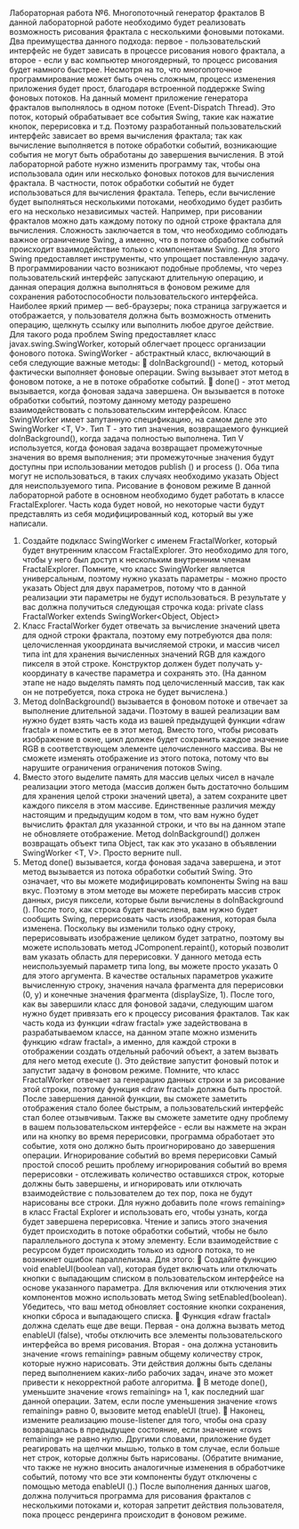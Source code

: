 Лабораторная работа №6. Многопоточный генератор фракталов
В данной лабораторной работе необходимо будет реализовать
возможность рисования фрактала с несколькими фоновыми потоками. Два
преимущества данного подхода: первое - пользовательский интерфейс не будет
зависать в процессе рисования нового фрактала, а второе - если у вас
компьютер многоядерный, то процесс рисования будет намного быстрее.
Несмотря на то, что многопоточное программирование может быть очень
сложным, процесс изменения приложения будет прост, благодаря встроенной
поддержке Swing фоновых потоков.
На данный момент приложение генератора фракталов выполнялось в
одном потоке (Event-Dispatch Thread). Это поток, который обрабатывает все
события Swing, такие как нажатие кнопок, перерисовка и т.д. Поэтому
разработанный пользовательский интерфейс зависает во время вычисления
фрактала; так как вычисление выполняется в потоке обработки событий,
возникающие события не могут быть обработаны до завершения вычисления.
В этой лабораторной работе нужно изменить программу так, чтобы она
использовала один или несколько фоновых потоков для вычисления фрактала.
В частности, поток обработки событий не будет использоваться для
вычисления фрактала. Теперь, если вычисление будет выполняться
несколькими потоками, необходимо будет разбить его на несколько
независимых частей. Например, при рисовании фракталов можно дать каждому
потоку по одной строке фрактала для вычисления. Сложность заключается в
том, что необходимо соблюдать важное ограничение Swing, а именно, что в
потоке обработке событий происходит взаимодействие только с компонентами
Swing. Для этого Swing предоставляет инструменты, что упрощает
поставленную задачу.
В программировании часто возникают подобные проблемы, что через
пользовательский интерфейс запускают длительную операцию, и данная
операция должна выполняться в фоновом режиме для сохранения 
работоспособности пользовательского интерфейса. Наиболее яркий пример —
веб-браузеры; пока страница загружается и отображается, у пользователя
должна быть возможность отменить операцию, щелкнуть ссылку или
выполнить любое другое действие. Для такого рода проблем Swing
предоставляет класс javax.swing.SwingWorker, который облегчает процесс
организации фонового потока. SwingWorker - абстрактный класс, включающий
в себя следующие важные методы:
 doInBackground() - метод, который фактически выполняет фоновые
операции. Swing вызывает этот метод в фоновом потоке, а не в потоке
обработке событий.
 done() - этот метод вызывается, когда фоновая задача завершена. Он
вызывается в потоке обработки событий, поэтому данному методу разрешено
взаимодействовать с пользовательским интерфейсом.
Класс SwingWorker имеет запутанную спецификацию, на самом деле это
SwingWorker <T, V>. Тип T - это тип значения, возвращаемого функцией
doInBackground(), когда задача полностью выполнена. Тип V используется,
когда фоновая задача возвращает промежуточные значения во время
выполнения; эти промежуточные значения будут доступны при использовании
методов publish () и process (). Оба типа могут не использоваться, в таких
случаях необходимо указать Object для неиспользуемого типа.
Рисование в фоновом режиме
В данной лабораторной работе в основном необходимо будет работать в
классе FractalExplorer. Часть кода будет новой, но некоторые части будут
представлять из себя модифицированный код, который вы уже написали.
1) Создайте подкласс SwingWorker с именем FractalWorker, который
будет внутренним классом FractalExplorer. Это необходимо для того, чтобы у
него был доступ к нескольким внутренним членам FractalExplorer. Помните,
что класс SwingWorker является универсальным, поэтому нужно указать
параметры - можно просто указать Object для двух параметров, потому что в 
данной реализации эти параметры не будут использоваться. В результате у вас
должна получиться следующая строчка кода:
private class FractalWorker extends SwingWorker<Object, Object>
2) Класс FractalWorker будет отвечать за вычисление значений цвета для
одной строки фрактала, поэтому ему потребуются два поля: целочисленная yкоордината вычисляемой строки, и массив чисел типа int для хранения
вычисленных значений RGB для каждого пикселя в этой строке. Конструктор
должен будет получать y-координату в качестве параметра и сохранять это. (На
данном этапе не надо выделять память под целочисленный массив, так как он
не потребуется, пока строка не будет вычислена.)
3) Метод doInBackground() вызывается в фоновом потоке и отвечает за
выполнение длительной задачи. Поэтому в вашей реализации вам нужно будет
взять часть кода из вашей предыдущей функции «draw fractal» и поместить ее в
этот метод. Вместо того, чтобы рисовать изображение в окне, цикл должен
будет сохранить каждое значение RGB в соответствующем элементе
целочисленного массива. Вы не сможете изменять отображение из этого
потока, потому что вы нарушите ограничения ограничения потоков Swing.
4) Вместо этого выделите память для массив целых чисел в начале
реализации этого метода (массив должен быть достаточно большим для
хранения целой строки значений цвета), а затем сохраните цвет каждого
пикселя в этом массиве. Единственные различия между настоящим и
предыдущим кодом в том, что вам нужно будет вычислить фрактал для
указанной строки, и что вы на данном этапе не обновляете отображение.
Метод doInBackground() должен возвращать объект типа Object, так как
это указано в объявлении SwingWorker <T, V>. Просто верните null.
5) Метод done() вызывается, когда фоновая задача завершена, и этот
метод вызывается из потока обработки событий Swing. Это означает, что вы
можете модифицировать компоненты Swing на ваш вкус. Поэтому в этом 
методе вы можете перебирать массив строк данных, рисуя пиксели, которые
были вычислены в doInBackground ().
После того, как строка будет вычислена, вам нужно будет сообщить
Swing, перерисовать часть изображения, которая была изменена. Поскольку вы
изменили только одну строку, перерисовывать изображение целиком будет
затратно, поэтому вы можете использовать метод JComponent.repaint(), который
позволит вам указать область для перерисовки. У данного метода есть
неиспользуемый параметр типа long, вы можете просто указать 0 для этого
аргумента. В качестве остальных параметров укажите вычисленную строку,
значения начала фрагмента для перерисовки (0, y) и конечные значения
фрагмента (displaySize, 1).
После того, как вы завершили класс для фоновой задачи, следующим
шагом нужно будет привязать его к процессу рисования фракталов. Так как
часть кода из функции «draw fractal» уже задействована в разрабатываемом
классе, на данном этапе можно изменить функцию «draw fractal», а именно, для
каждой строки в отображении создать отдельный рабочий объект, а затем
вызвать для него метод execute (). Это действие запустит фоновый поток и
запустит задачу в фоновом режиме. Помните, что класс FractalWorker отвечает
за генерацию данных строки и за рисование этой строки, поэтому функция
«draw fractal» должна быть простой.
После завершения данной функции, вы сможете заметить отображения
стало более быстрым, а пользовательский интерфейс стал более отзывчивым.
Также вы сможете заметите одну проблему в вашем пользовательском
интерфейсе - если вы нажмете на экран или на кнопку во время перерисовки,
программа обработает это событие, хотя оно должно быть проигнорировано до
завершения операции.
Игнорирование событий во время перерисовки
Самый простой способ решить проблему игнорирования событий во
время перерисовки - отслеживать количество оставшихся строк, которые 
должны быть завершены, и игнорировать или отключать взаимодействие с
пользователем до тех пор, пока не будут нарисованы все строки. Для нужно
добавить поле «rows remaining» в класс Fractal Explorer и использовать его,
чтобы узнать, когда будет завершена перерисовка. Чтение и запись этого
значения будет происходить в потоке обработки событий, чтобы не было
параллельного доступа к этому элементу. Если взаимодействие с ресурсом
будет происходить только из одного потока, то не возникнет ошибок
параллелизма. Для этого:
 Создайте функцию void enableUI(boolean val), которая будет
включать или отключать кнопки с выпадающим списком в пользовательском
интерфейсе на основе указанного параметра. Для включения или отключения
этих компонентов можно использовать метод Swing setEnabled(boolean).
Убедитесь, что ваш метод обновляет состояние кнопки сохранения, кнопки
сброса и выпадающего списка.
 Функция «draw fractal» должна сделать еще две вещи. Первая - она
должна вызвать метод enableUI (false), чтобы отключить все элементы
пользовательского интерфейса во время рисования. Вторая - она должна
установить значение «rows remaining» равным общему количеству строк,
которые нужно нарисовать. Эти действия должны быть сделаны перед
выполнением каких-либо рабочих задач, иначе это может привести к
некорректной работе алгоритма.
 В методе done(), уменьшите значение «rows remaining» на 1, как
последний шаг данной операции. Затем, если после уменьшения значение «rows
remaining» равно 0, вызовите метод enableUI (true).
 Наконец, измените реализацию mouse-listener для того, чтобы она
сразу возвращалась в предыдущее состояние, если значение «rows remaining»
не равно нулю. Другими словами, приложение будет реагировать на щелчки
мышью, только в том случае, если больше нет строк, которые должны быть
нарисованы. (Обратите внимание, что также не нужно вносить аналогичные 
изменения в обработчике событий, потому что все эти компоненты будут
отключены с помощью метода enableUI ().)
После выполнения данных шагов, должна получиться программа для
рисования фракталов с несколькими потоками и, которая запретит действия
пользователя, пока процесс рендеринга происходит в фоновом режиме.
